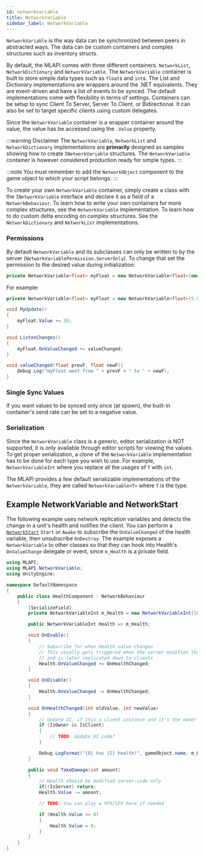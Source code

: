 ```yaml
---
id: networkvariable
title: NetworkVariable
sidebar_label: NetworkVariable
---
```


`NetworkVariable` is the way data can be synchronized between peers in abstracted ways. The data can be custom containers and complex structures such as inventory structs.

By default, the MLAPI comes with three different containers. `NetworkList`, `NetworkDictionary` and `NetworkVariable`. The `NetworkVariable` container is built to store simple data types such as `float`s and `int`s. The List and Dictionary implementations are wrappers around the .NET equivalents. They are event-driven and have a list of events to be synced. The default implementations come with flexibility in terms of settings. Containers can be setup to sync Client To Server, Server To Client, or Bidirectional. It can also be set to target specific clients using custom delegates.

Since the `NetworkVariable` container is a wrapper container around the value, the value has be accessed using the `.Value` property.

:::warning Disclaimer
The `NetworkVariable`, `NetworkList` and `NetworkDictionary` implementations are **primarily** designed as samples showing how to create `INetworkVariable` structures. The `NetworkVariable` container is however considered production ready for simple types.
:::

:::note
You must remember to add the `NetworkObject` component to the game object to which your script belongs.
:::

To create your own `NetworkVariable` container, simply create a class with the `INetworkVariable` interface and declare it as a field of a `NetworkBehaviour`. To learn how to write your own containers for more complex structures, see the `NetworkVariable` implementation. To learn how to do custom delta encoding on complex structures. See the `NetworkDictionary` and `NetworkList` implementations.

### Permissions
By default `NetworkVariable` and its subclasses can only be written to by the server (`NetworkVariablePermission.ServerOnly`). To change that set the permission to the desired value during initialization:

```csharp
private NetworkVariable<float> myFloat = new NetworkVariable<float>(new NetworkVariableSettings {WritePermission = NetworkVariablePermission.OwnerOnly}, 5);
```

For example:

```csharp
private NetworkVariable<float> myFloat = new NetworkVariable<float>(5.0f);

void MyUpdate()
{
    myFloat.Value += 30;
}

void ListenChanges()
{
    myFloat.OnValueChanged += valueChanged;
}

void valueChanged(float prevF, float newF){
    Debug.Log("myFloat went from " + prevF + " to " + newF);
}
```

### Single Sync Values
If you want values to be synced only once (at spawn), the built-in container's send rate can be set to a negative value.

### Serialization
Since the `NetworkVariable` class is a generic, editor serialization is NOT supported, it is only available through editor scripts for viewing the values. To get proper serialization, a clone of the `NetworkVariable` implementation has to be done for each type you wish to use. For example, `NetworkVariableInt` where you replace all the usages of `T` with `int`.

The MLAPI provides a few default serializable implementations of the `NetworkVariable`, they are called `NetworkVariable<T>` where `T` is the type.

## Example NetworkVariable and NetworkStart

The following example uses network replication variables and detects the change in a unit's health and notifies the client. You can perform a [`NetworkStart`](networkbehaviour.md) `Start` or `Awake` to subscribe the `OnValueChanged` of the health variable, then unsubscribe `OnDestroy`. The example exposes a `NetworkVariable` to other classes so that they can hook into Health's `OnValueChange` delegate or event, since `m_Health` is a private field.

```csharp
using MLAPI;
using MLAPI.NetworkVariable;
using UnityEngine;

namespace DefaultNamespace
{
    public class HealthComponent : NetworkBehaviour
    {
        [SerializeField]
        private NetworkVariableInt m_Health = new NetworkVariableInt(100);

        public NetworkVariableInt Health => m_Health;

        void OnEnable()
        {
            // Subscribe for when Health value changes
            // This usually gets triggered when the server modifies that variable
            // and is later replicated down to clients
            Health.OnValueChanged += OnHealthChanged;
        }

        void OnDisable()
        {
            Health.OnValueChanged -= OnHealthChanged;
        }

        void OnHealthChanged(int oldValue, int newValue)
        {
            // Update UI, if this a client instance and it's the owner of the object
            if (IsOwner && IsClient)
            {
                // TODO: Update UI code?
            }

            Debug.LogFormat("{0} has {1} health!", gameObject.name, m_Health.Value);
        }

        public void TakeDamage(int amount)
        {
            // Health should be modified server-side only
            if(!IsServer) return;
            Health.Value -= amount;

            // TODO: You can play a VFX/SFX here if needed

            if (Health.Value <= 0)
            {
                Health.Value = 0;
            }
        }
    }
}
```
